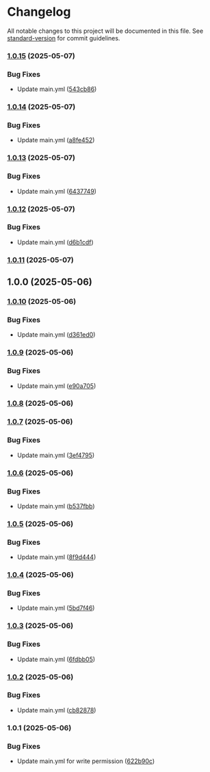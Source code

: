 # Changelog

All notable changes to this project will be documented in this file. See [standard-version](https://github.com/conventional-changelog/standard-version) for commit guidelines.

### [1.0.15](https://github.com/Slimcent/Penguis_Classifier/compare/v1.0.14...v1.0.15) (2025-05-07)


### Bug Fixes

* Update main.yml ([543cb86](https://github.com/Slimcent/Penguis_Classifier/commit/543cb86cf8f15f0aa29afb72aa5b7d0704a94e87))

### [1.0.14](https://github.com/Slimcent/Penguis_Classifier/compare/v1.0.13...v1.0.14) (2025-05-07)


### Bug Fixes

* Update main.yml ([a8fe452](https://github.com/Slimcent/Penguis_Classifier/commit/a8fe4521ab760b2ea45a82f980f407912eaaf3d2))

### [1.0.13](https://github.com/Slimcent/Penguis_Classifier/compare/v1.0.12...v1.0.13) (2025-05-07)


### Bug Fixes

* Update main.yml ([6437749](https://github.com/Slimcent/Penguis_Classifier/commit/6437749850f28501f05ce7fe408196306c3336af))

### [1.0.12](https://github.com/Slimcent/Penguis_Classifier/compare/v1.0.11...v1.0.12) (2025-05-07)


### Bug Fixes

* Update main.yml ([d6b1cdf](https://github.com/Slimcent/Penguis_Classifier/commit/d6b1cdfc923b45f0d2f7be4a9190acf56a74ac21))

### [1.0.11](https://github.com/Slimcent/Penguis_Classifier/compare/v1.0.10...v1.0.11) (2025-05-07)

## 1.0.0 (2025-05-06)

### [1.0.10](https://github.com/Slimcent/Penguis_Classifier/compare/v1.0.9...v1.0.10) (2025-05-06)


### Bug Fixes

* Update main.yml ([d361ed0](https://github.com/Slimcent/Penguis_Classifier/commit/d361ed0fe119918146295ed792b87352cd16e416))

### [1.0.9](https://github.com/Slimcent/Penguis_Classifier/compare/v1.0.8...v1.0.9) (2025-05-06)


### Bug Fixes

* Update main.yml ([e90a705](https://github.com/Slimcent/Penguis_Classifier/commit/e90a705d125bddd0146bebbbb52b46cdb3ea35ce))

### [1.0.8](https://github.com/Slimcent/Penguis_Classifier/compare/v1.0.7...v1.0.8) (2025-05-06)

### [1.0.7](https://github.com/Slimcent/Penguis_Classifier/compare/v1.0.6...v1.0.7) (2025-05-06)


### Bug Fixes

* Update main.yml ([3ef4795](https://github.com/Slimcent/Penguis_Classifier/commit/3ef47952cb346efe6bd92285db381d17b67e5029))

### [1.0.6](https://github.com/Slimcent/Penguis_Classifier/compare/v1.0.5...v1.0.6) (2025-05-06)


### Bug Fixes

* Update main.yml ([b537fbb](https://github.com/Slimcent/Penguis_Classifier/commit/b537fbb301426fa77928702ebeff6ab53cb5b8fc))

### [1.0.5](https://github.com/Slimcent/Penguis_Classifier/compare/v1.0.4...v1.0.5) (2025-05-06)


### Bug Fixes

* Update main.yml ([8f9d444](https://github.com/Slimcent/Penguis_Classifier/commit/8f9d444034595cc207b4d3da0fc1d990d875705c))

### [1.0.4](https://github.com/Slimcent/Penguis_Classifier/compare/v1.0.3...v1.0.4) (2025-05-06)


### Bug Fixes

* Update main.yml ([5bd7f46](https://github.com/Slimcent/Penguis_Classifier/commit/5bd7f4644b17ba5d487d37ea7fca1c6fa0d7d889))

### [1.0.3](https://github.com/Slimcent/Penguis_Classifier/compare/v1.0.2...v1.0.3) (2025-05-06)


### Bug Fixes

* Update main.yml ([6fdbb05](https://github.com/Slimcent/Penguis_Classifier/commit/6fdbb05a1f0dde04be16a58c6e72ec73917ae727))

### [1.0.2](https://github.com/Slimcent/Penguis_Classifier/compare/v1.0.1...v1.0.2) (2025-05-06)


### Bug Fixes

* Update main.yml ([cb82878](https://github.com/Slimcent/Penguis_Classifier/commit/cb82878e27b5b439d717f06cba598260a3bf1dbc))

### 1.0.1 (2025-05-06)


### Bug Fixes

* Update main.yml for write permission ([622b90c](https://github.com/Slimcent/Penguis_Classifier/commit/622b90cfafd8128478238924cff509c458aeab04))
